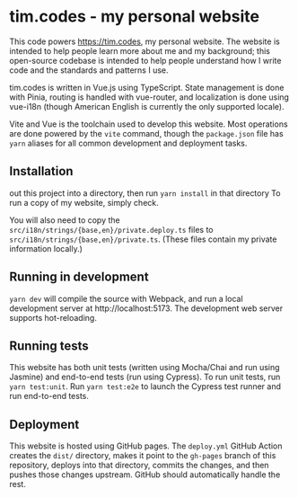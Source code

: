 # tim.codes - my personal website

This code powers https://tim.codes, my personal website. The website is intended
to help people learn more about me and my background; this open-source codebase
is intended to help people understand how I write code and the standards and
patterns I use.

tim.codes is written in Vue.js using TypeScript. State management is done with
Pinia, routing is handled with vue-router, and localization is done using 
vue-i18n (though American English is currently the only supported locale).

Vite and Vue is the toolchain used to develop this website. Most operations are
done powered by the `vite` command, though the `package.json` file has `yarn`
aliases for all common development and deployment tasks.

## Installation
 out this project into a directory,
then run `yarn install` in that directory
To run a copy of my website, simply check.

You will also need to copy the `src/i18n/strings/{base,en}/private.deploy.ts`
files to `src/i18n/strings/{base,en}/private.ts`. (These files contain my
private information locally.)

## Running in development

`yarn dev` will compile the source with Webpack, and run a local development
server at http://localhost:5173. The development web server supports 
hot-reloading.

## Running tests

This website has both unit tests (written using Mocha/Chai and run using
Jasmine) and end-to-end tests (run using Cypress). To run unit tests, run
`yarn test:unit`. Run `yarn test:e2e` to launch the Cypress test runner and run 
end-to-end tests.

## Deployment

This website is hosted using GitHub pages. The `deploy.yml` GitHub Action creates
the `dist/` directory, makes it point to the `gh-pages` branch of this
repository, deploys into that directory, commits the changes, and then pushes
those changes upstream. GitHub should automatically handle the rest.
